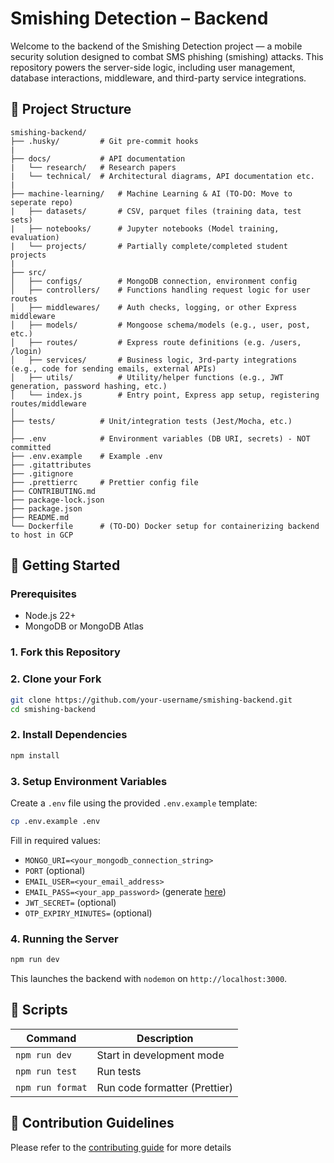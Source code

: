 # Smishing Detection – Backend

Welcome to the backend of the Smishing Detection project — a mobile security solution designed to combat SMS phishing (smishing) attacks. This repository powers the server-side logic, including user management, database interactions, middleware, and third-party service integrations.

## 📂 Project Structure

```
smishing-backend/
├── .husky/         # Git pre-commit hooks
|
├── docs/           # API documentation
|   └── research/   # Research papers
|   └── technical/  # Architectural diagrams, API documentation etc.
|
├── machine-learning/   # Machine Learning & AI (TO-DO: Move to seperate repo)
|   ├── datasets/       # CSV, parquet files (training data, test sets)
|   ├── notebooks/      # Jupyter notebooks (Model training, evaluation)
|   └── projects/       # Partially complete/completed student projects
|
├── src/
│   ├── configs/        # MongoDB connection, environment config
│   ├── controllers/    # Functions handling request logic for user routes
│   ├── middlewares/    # Auth checks, logging, or other Express middleware
│   ├── models/         # Mongoose schema/models (e.g., user, post, etc.)
│   ├── routes/         # Express route definitions (e.g. /users, /login)
│   ├── services/       # Business logic, 3rd-party integrations (e.g., code for sending emails, external APIs)
│   ├── utils/          # Utility/helper functions (e.g., JWT generation, password hashing, etc.)
│   └── index.js        # Entry point, Express app setup, registering routes/middleware
│
├── tests/          # Unit/integration tests (Jest/Mocha, etc.)
│
├── .env            # Environment variables (DB URI, secrets) - NOT committed
├── .env.example    # Example .env
├── .gitattributes
├── .gitignore
├── .prettierrc     # Prettier config file
├── CONTRIBUTING.md
├── package-lock.json
├── package.json
├── README.md
└── Dockerfile      # (TO-DO) Docker setup for containerizing backend to host in GCP
```

## 🚀 Getting Started

### Prerequisites

- Node.js 22+
- MongoDB or MongoDB Atlas

### 1. Fork this Repository

### 2. Clone your Fork

```bash
git clone https://github.com/your-username/smishing-backend.git
cd smishing-backend
```

### 2. Install Dependencies

```bash
npm install
```

### 3. Setup Environment Variables

Create a `.env` file using the provided `.env.example` template:

```bash
cp .env.example .env
```

Fill in required values:

- `MONGO_URI=<your_mongodb_connection_string>`
- `PORT` (optional)
- `EMAIL_USER=<your_email_address>`
- `EMAIL_PASS=<your_app_password>` (generate [here](https://myaccount.google.com/apppasswords))
- `JWT_SECRET=` (optional)
- `OTP_EXPIRY_MINUTES=` (optional)

### 4. Running the Server

```bash
npm run dev
```

This launches the backend with `nodemon` on `http://localhost:3000`.

## 📜 Scripts

| Command          | Description                   |
| ---------------- | ----------------------------- |
| `npm run dev`    | Start in development mode     |
| `npm run test`   | Run tests                     |
| `npm run format` | Run code formatter (Prettier) |

## 🤝 Contribution Guidelines

Please refer to the [contributing guide](CONTRIBUTING.md) for more details
